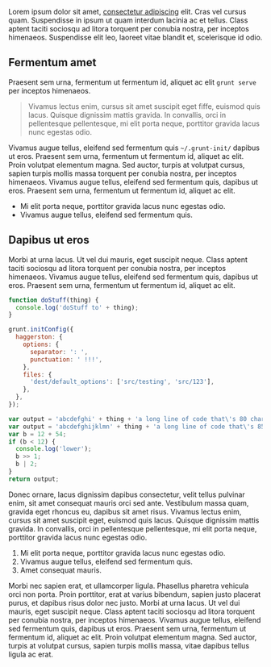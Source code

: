 Lorem ipsum dolor sit amet, [consectetur adipiscing](#) elit. Cras vel cursus quam. Suspendisse in ipsum ut quam interdum lacinia ac et tellus. Class aptent taciti sociosqu ad litora torquent per conubia nostra, per inceptos himenaeos. Suspendisse elit leo, laoreet vitae blandit et, scelerisque id odio.

## Fermentum amet

Praesent sem urna, fermentum ut fermentum id, aliquet ac elit `grunt serve` per inceptos himenaeos.

> Vivamus lectus enim, cursus sit amet suscipit eget fiffe, euismod quis lacus. Quisque dignissim mattis gravida. In convallis, orci in pellentesque pellentesque, mi elit porta neque, porttitor gravida lacus nunc egestas odio.

Vivamus augue tellus, eleifend sed fermentum quis `~/.grunt-init/` dapibus ut eros. Praesent sem urna, fermentum ut fermentum id, aliquet ac elit. Proin volutpat elementum magna. Sed auctor, turpis at volutpat cursus, sapien turpis mollis massa torquent per conubia nostra, per inceptos himenaeos. Vivamus augue tellus, eleifend sed fermentum quis, dapibus ut eros. Praesent sem urna, fermentum ut fermentum id, aliquet ac elit.

* Mi elit porta neque, porttitor gravida lacus nunc egestas odio.
* Vivamus augue tellus, eleifend sed fermentum quis.

## Dapibus ut eros

Morbi at urna lacus. Ut vel dui mauris, eget suscipit neque. Class aptent taciti sociosqu ad litora torquent per conubia nostra, per inceptos himenaeos. Vivamus augue tellus, eleifend sed fermentum quis, dapibus ut eros. Praesent sem urna, fermentum ut fermentum id, aliquet ac elit.

```javascript
function doStuff(thing) {
  console.log('doStuff to' + thing);
}

grunt.initConfig({
  haggerston: {
    options: {
      separator: ': ',
      punctuation: ' !!!',
    },
    files: {
      'dest/default_options': ['src/testing', 'src/123'],
    },
  },
});

var output = 'abcdefghi' + thing + 'a long line of code that\'s 80 chars wide';
var output = 'abcdefghijklmn' + thing + 'a long line of code that\'s 85 chars wide';
var b = 12 + 54;
if (b < 12) {
  console.log('lower');
  b >> 1;
  b | 2;
}
return output;
```

Donec ornare, lacus dignissim dapibus consectetur, velit tellus pulvinar enim, sit amet consequat mauris orci sed ante. Vestibulum massa quam, gravida eget rhoncus eu, dapibus sit amet risus. Vivamus lectus enim, cursus sit amet suscipit eget, euismod quis lacus. Quisque dignissim mattis gravida. In convallis, orci in pellentesque pellentesque, mi elit porta neque, porttitor gravida lacus nunc egestas odio.

1. Mi elit porta neque, porttitor gravida lacus nunc egestas odio.
2. Vivamus augue tellus, eleifend sed fermentum quis.
3. Amet consequat mauris.

Morbi nec sapien erat, et ullamcorper ligula. Phasellus pharetra vehicula orci non porta. Proin porttitor, erat at varius bibendum, sapien justo placerat purus, et dapibus risus dolor nec justo. Morbi at urna lacus. Ut vel dui mauris, eget suscipit neque. Class aptent taciti sociosqu ad litora torquent per conubia nostra, per inceptos himenaeos. Vivamus augue tellus, eleifend sed fermentum quis, dapibus ut eros. Praesent sem urna, fermentum ut fermentum id, aliquet ac elit. Proin volutpat elementum magna. Sed auctor, turpis at volutpat cursus, sapien turpis mollis massa, vitae dapibus tellus ligula ac erat.
